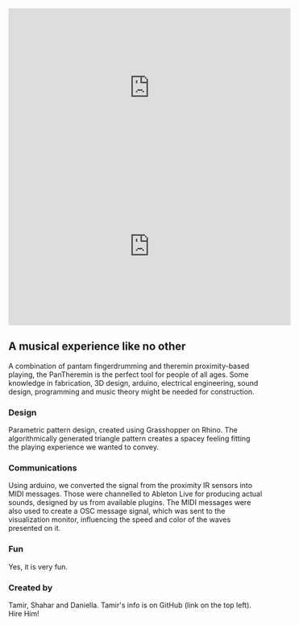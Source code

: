 <iframe width="560" height="315" src="https://www.youtube.com/embed/_-8Fbb_CeyA" title="YouTube video player" frameborder="0" allow="accelerometer; autoplay; clipboard-write; encrypted-media; gyroscope; picture-in-picture" allowfullscreen></iframe>

<iframe width="560" height="315" src="https://youtu.be/Vwe2E89m5x0" title="Original Video" frameborder="0" allow="accelerometer; autoplay; clipboard-write; encrypted-media; gyroscope; picture-in-picture" allowfullscreen></iframe>

## A musical experience like no other

A combination of pantam fingerdrumming and theremin proximity-based playing, the PanTheremin is the perfect tool for people of all ages. Some knowledge in fabrication, 3D design, arduino, electrical engineering, sound design, programming and music theory might be needed for construction.

### Design

Parametric pattern design, created using Grasshopper on Rhino. The algorithmically generated triangle pattern creates a spacey feeling fitting the playing experience we wanted to convey.

### Communications

Using arduino, we converted the signal from the proximity IR sensors into MIDI messages. Those were channelled to Ableton Live for producing actual sounds, designed by us from available plugins.
The MIDI messages were also used to create a OSC message signal, which was sent to the visualization monitor, influencing the speed and color of the waves presented on it.

### Fun

Yes, it is very fun.

### Created by

Tamir, Shahar and Daniella.
Tamir's info is on GitHub (link on the top left). Hire Him!
